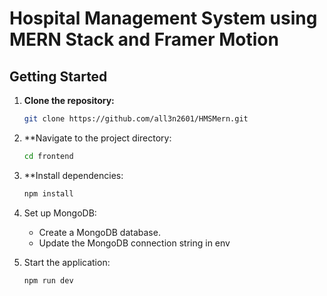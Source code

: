 # Hospital Management System using MERN Stack and Framer Motion

## Getting Started

1. **Clone the repository:**

   ```bash
   git clone https://github.com/all3n2601/HMSMern.git
   ```
2. **Navigate to the project directory:

   ```bash
   cd frontend
   ```
3. **Install dependencies:

   ```bash
   npm install
   ```
4. Set up MongoDB:
   - Create a MongoDB database.
   - Update the MongoDB connection string in env

5. Start the application:

   ```bash
   npm run dev
   ```